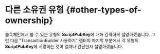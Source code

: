 # 다른 소유권 유형 {#other-types-of-ownership}

블록체인에서 볼 수 있는 유형의 **ScriptPubKey**에 대해 간략하게 설명하겠습니다.
그런 다음 "TransactionBuilder 사용하기" 챕터의 마지막 부분에서 각 유형의 **ScriptPubKey**에 서명하는 것이 얼마나 간단한지 설명하겠습니다.
